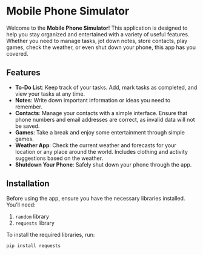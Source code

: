 # Mobile Phone Simulator

Welcome to the **Mobile Phone Simulator**! This application is designed to help you stay organized and entertained with a variety of useful features. Whether you need to manage tasks, jot down notes, store contacts, play games, check the weather, or even shut down your phone, this app has you covered.

## Features

- **To-Do List**: Keep track of your tasks. Add, mark tasks as completed, and view your tasks at any time.
- **Notes**: Write down important information or ideas you need to remember.
- **Contacts**: Manage your contacts with a simple interface. Ensure that phone numbers and email addresses are correct, as invalid data will not be saved.
- **Games**: Take a break and enjoy some entertainment through simple games.
- **Weather App**: Check the current weather and forecasts for your location or any place around the world. Includes clothing and activity suggestions based on the weather.
- **Shutdown Your Phone**: Safely shut down your phone through the app.

## Installation

Before using the app, ensure you have the necessary libraries installed. You’ll need:

1. `random` library
2. `requests` library

To install the required libraries, run:

```bash
pip install requests
